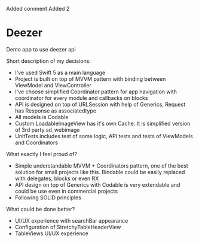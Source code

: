 Added comment
Added 2

# Deezer

Demo app to use deezer api

Short description of my decisions:
- I've used Swift 5 as a main language
- Project is built on top of MVVM pattern with binding between ViewModel and ViewController
- I've choose simplified Coordinator pattern for app navigation with coordinator for every module and callbacks on blocks
- API is designed on top of URLSession with help of Generics, Request has Response as associatedtype
- All models is Codable
- Custom LoadableImageView has it's own Cache. It is simplified version of 3rd party sd_webimage
- UnitTests includes test of some logic, API tests and tests of ViewModels and Coordinators 

What exactly I feel proud of?
- Simple understandable MVVM + Coordinators pattern, one of the best solution for small projects like this. Bindable could be easily replaced with delegates, blocks or even RX
- API design on top of Generics with Codable is very extendable and could be use even in commercial projects
- Following SOLID principles 

What could be done better?
- UI/UX experience with searchBar appearance 
- Configuration of StretchyTableHeaderView
- TableViews UI/UX experience
